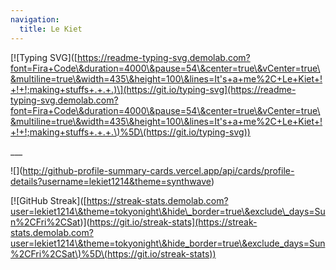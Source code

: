 ```yaml
---
navigation:
  title: Le Kiet
---
```


\[!\[Typing SVG]\([https://readme-typing-svg.demolab.com?font=Fira+Code\&duration=4000\&pause=54\&center=true\&vCenter=true\&multiline=true\&width=435\&height=100\&lines=It's+a+me%2C+Le+Kiet+!+!+!;making+stuffs+.+.+.)\](https://git.io/typing-svg](https://readme-typing-svg.demolab.com?font=Fira+Code\&duration=4000\&pause=54\&center=true\&vCenter=true\&multiline=true\&width=435\&height=100\&lines=It's+a+me%2C+Le+Kiet+!+!+!;making+stuffs+.+.+.\)%5D\(https://git.io/typing-svg))

\_\_\_

!\[]\(<http://github-profile-summary-cards.vercel.app/api/cards/profile-details?username=lekiet1214&theme=synthwave>)

\[!\[GitHub Streak]\([https://streak-stats.demolab.com?user=lekiet1214\&theme=tokyonight\&hide\_border=true\&exclude\_days=Sun%2CFri%2CSat)\](https://git.io/streak-stats](https://streak-stats.demolab.com?user=lekiet1214\&theme=tokyonight\&hide_border=true\&exclude_days=Sun%2CFri%2CSat\)%5D\(https://git.io/streak-stats))
